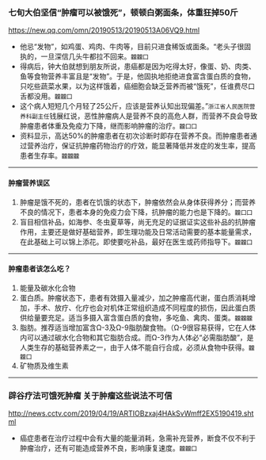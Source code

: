 ### 七旬大伯坚信“肿瘤可以被饿死”，顿顿白粥面条，体重狂掉50斤
https://new.qq.com/omn/20190513/20190513A06VQ9.html
- 他忌“发物”，如鸡蛋、鸡肉、牛肉等，目前只进食稀饭或面条。“老头子很固执的，一旦深信几头牛都拉不回来。`龖龖囗`
- 得病后，钟大伯就想到朋友所说，患癌都是因为吃得太好，像蛋、奶、肉类、鱼等食物营养丰富且是“发物”。于是，他固执地拒绝进食富含蛋白质的食物，只吃些蔬菜水果，以为这样饿着，癌细胞会缺乏营养而被“饿死”，任谁费尽口舌都没用。`龖龖囗`
- 这个病人短短几个月轻了25公斤，应该是营养认知出现偏差。”`浙江省人民医院营养科副主任`钱展红说，恶性肿瘤病人是营养不良的高危人群，而营养不良会导致肿瘤患者体重及免疫力下降，继而影响肿瘤的治疗。`龖囗囗`
- 资料显示，高达50%的肿瘤患者在初次诊断时即存在营养不良。而肿瘤患者通过营养治疗，保证抗肿瘤药物治疗的疗效，能显著降低并发症的发生率，提高患者生存率。`龖龖龖`
---
#### 肿瘤营养误区
1. 肿瘤是饿不死的，患者在饥饿的状态下，肿瘤依然会从身体获得养分；而营养不良的情况下，患者本身的免疫力会下降，抗肿瘤的能力也是下降的。`龖囗囗`
2. 盲目相信补品，如海参、冬虫夏草等，尚无充足的证据证实这些补品的抗肿瘤作用，主要还是做好基础营养，即生理功能及日常活动需要的基本能量需求，在此基础上可以锦上添花。即使要吃补品，最好在医生或药师指导下。`龖龖囗`
---
#### 肿瘤患者该怎么吃？
1. 能量及碳水化合物
2. 蛋白质。肿瘤状态下，患者有效摄入量减少，加之肿瘤高代谢，蛋白质消耗增加，手术、放疗、化疗也会对机体正常组织造成不同程度的损伤，因此蛋白质供给量要充足。适当多摄入富含蛋白质的食物，多吃鱼、禽肉、蛋类。`龖龖龖`
3. 脂肪。推荐适当增加富含Ω-3及Ω-9脂肪酸食物。（Ω-9很容易获得，它在人体内可以通过碳水化合物和其它脂肪合成。而Ω-3作为人体必“必需脂肪酸”，是人类生存的基础营养素之一，由于人体不能自行合成，必须从食物中获得。`龖龖囗`
4. 矿物质及维生素
---
### 辟谷疗法可饿死肿瘤 关于肿瘤这些说法不可信
http://news.cctv.com/2019/04/19/ARTIOBzxaj4HAkSvWmff2EX5190419.shtml
- 癌症患者在治疗过程中会有大量的能量消耗，急需补充营养，断食不仅不利于肿瘤治疗，还有可能造成营养不良，影响康复速度。`龖龖囗`